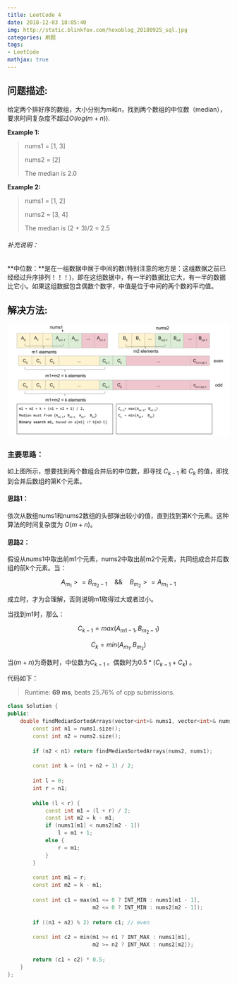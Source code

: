 ```yaml
---
title: LeetCode 4
date: 2018-12-03 18:05:40
img: http://static.blinkfox.com/hexoblog_20180925_sql.jpg
categories: 刷题
tags:
- LeetCode
mathjax: true
---
```


## 问题描述:

给定两个排好序的数组，大小分别为$m$和$n$，找到两个数组的中位数（median），要求时间复杂度不超过$O(log(m+n))$.

**Example 1:**

> nums1 = [1, 3]
>
> nums2 = [2]
>
> The median is 2.0

**Example 2:**

> nums1 = [1, 2]
>
> nums2 = [3, 4]
>
> The median is (2 + 3)/2 = 2.5

###### 补充说明：

**中位数：**是在一组数据中居于中间的数(特别注意的地方是：这组数据之前已经经过升序排列！！！)，即在这组数据中，有一半的数据比它大，有一半的数据比它小。如果这组数据包含偶数个数字，中值是位于中间的两个数的平均值。

## 解决方法:

![LeetCode4](/images/LeetCode4.png)

### 主要思路：

如上图所示，想要找到两个数组合并后的中位数，即寻找 $C_{k-1}$ 和 $C_k$ 的值，即找到合并后数组的第K个元素。

#### 思路1：

依次从数组nums1和nums2数组的头部弹出较小的值，直到找到第K个元素。这种算法的时间复杂度为 $O(m+n)$。

#### 思路2：

假设从nums1中取出前m1个元素，nums2中取出前m2个元素，共同组成合并后数组的前k个元素。当：

$$
A_{m_1}>=B_{m_2-1}\quad\&\&\quad B_{m_2}>=A_{m_1-1}
$$

成立时，才为合理解，否则说明m1取得过大或者过小。

当找到m1时，那么：

$$
C_{k-1}=max(A_{m1-1},B_{m_2-1})
$$

$$
C_k=min(A_{m_1},B_{m_2})
$$

当$(m+n)$为奇数时，中位数为$C_{k-1}$ 。偶数时为$0.5*(C_{k-1}+C_k)$ 。

代码如下：

> Runtime: **69 ms**,  beats 25.76% of cpp submissions.

```cpp
class Solution {
public:
    double findMedianSortedArrays(vector<int>& nums1, vector<int>& nums2) {
        const int n1 = nums1.size();
        const int n2 = nums2.size();
        
        if (n2 < n1) return findMedianSortedArrays(nums2, nums1);
        
        const int k = (n1 + n2 + 1) / 2;

        int l = 0;
        int r = n1;
        
        while (l < r) {
            const int m1 = (l + r) / 2;
            const int m2 = k - m1;
            if (nums1[m1] < nums2[m2 - 1])
                l = m1 + 1;
            else {
                r = m1;
            }
        }
        
        const int m1 = r;
        const int m2 = k - m1;
        
        const int c1 = max(m1 <= 0 ? INT_MIN : nums1[m1 - 1],
                           m2 <= 0 ? INT_MIN : nums2[m2 - 1]);
        
        if ((n1 + n2) % 2) return c1; // even
        
        const int c2 = min(m1 >= n1 ? INT_MAX : nums1[m1],
                           m2 >= n2 ? INT_MAX : nums2[m2]);
        
        return (c1 + c2) * 0.5;
    }
};
```